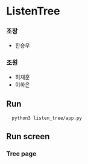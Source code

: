 # ListenTree

### 조장
 - 한승우
### 조원
 - 허재훈
 - 이하은

## Run
      python3 listen_tree/app.py

## Run screen
### Tree page

      
